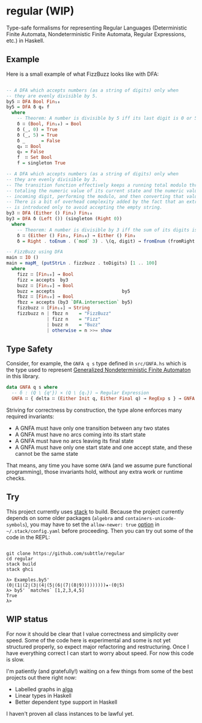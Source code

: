 # regular (WIP)

Type-safe formalisms for representing Regular Languages (Deterministic Finite Automata, Nondeterministic Finite Automata, Regular Expressions, etc.) in Haskell.

## Example

Here is a small example of what FizzBuzz looks like with DFA:

```Haskell

-- A DFA which accepts numbers (as a string of digits) only when
-- they are evenly divisible by 5.
by5 ∷ DFA Bool Fin₁₀
by5 = DFA δ q₀ f
  where
    -- Theorem: A number is divisible by 5 iff its last digit is 0 or 5.
    δ ∷ (Bool, Fin₁₀) → Bool
    δ (_, 0) = True
    δ (_, 5) = True
    δ _      = False
    q₀ ∷ Bool
    q₀ = False
    f  ∷ Set Bool
    f = singleton True

-- A DFA which accepts numbers (as a string of digits) only when
-- they are evenly divisible by 3.
-- The transition function effectively keeps a running total modulo three by
-- totaling the numeric value of its current state and the numeric value of the
-- incoming digit, performing the modulo, and then converting that value back to a state.
-- There is a bit of overhead complexity added by the fact that an extra state, `Left ()`,
-- is introduced only to avoid accepting the empty string.
by3 ∷ DFA (Either () Fin₃) Fin₁₀
by3 = DFA δ (Left ()) (singleton (Right 0))
  where
    -- Theorem: A number is divisible by 3 iff the sum of its digits is divisible by 3.
    δ ∷ (Either () Fin₃, Fin₁₀) → Either () Fin₃
    δ = Right . toEnum . (`mod` 3) . \(q, digit) → fromEnum (fromRight 0 q) + fromEnum digit

-- FizzBuzz using DFA
main ∷ IO ()
main = mapM_ (putStrLn . fizzbuzz . toDigits) [1 .. 100]
  where
    fizz ∷ [Fin₁₀] → Bool
    fizz = accepts  by3
    buzz ∷ [Fin₁₀] → Bool
    buzz = accepts                         by5
    fbzz ∷ [Fin₁₀] → Bool
    fbzz = accepts (by3 `DFA.intersection` by5)
    fizzbuzz ∷ [Fin₁₀] → String
    fizzbuzz n | fbzz n    = "FizzBuzz"
               | fizz n    = "Fizz"
               | buzz n    = "Buzz"
               | otherwise = n >>= show
```


## Type Safety

Consider, for example, the `GNFA q s` type defined in `src/GNFA.hs` which is the type used to represent [Generalized Nondeterministic Finite Automaton](https://en.wikipedia.org/wiki/Generalized_nondeterministic_finite_automaton) in this library. 

```Haskell
data GNFA q s where
  -- δ : (Q \ {qᶠ}) × (Q \ {qᵢ}) → Regular Expression
  GNFA ∷ { delta ∷ (Either Init q, Either Final q) → RegExp s } → GNFA q s
```

Striving for correctness by construction, the type alone enforces many required invariants:
* A GNFA must have only one transition between any two states
* A GNFA must have no arcs coming into its start state
* A GNFA must have no arcs leaving its final state
* A GNFA must have only one start state and one accept state, and these cannot be the same state

That means, any time you have some `GNFA` (and we assume pure functional programming), those invariants hold, without any extra work or runtime checks.


## Try

This project currently uses [stack](https://docs.haskellstack.org/en/stable/README/) to build. Because the project currently depends on some older packages (`algebra` and `containers-unicode-symbols`), you may have to set the `allow-newer: true` [option](https://docs.haskellstack.org/en/stable/yaml_configuration/#allow-newer) in `~/.stack/config.yaml` before proceeding. Then you can try out some of the code in the REPL:

```shell

git clone https://github.com/subttle/regular
cd regular
stack build
stack ghci

```

```
λ> Examples.by5'
(0∣(1∣(2∣(3∣(4∣(5∣(6∣(7∣(8∣9)))))))))★·(0∣5)
λ> by5' `matches` [1,2,3,4,5]
True
λ>
```

## WIP status

For now it should be clear that I value correctness and simplicity over speed. Some of the code here is experimental and some is not yet structured properly, so expect major refactoring and restructuring. Once I have everything correct I can start to worry about speed. For now this code is slow.

I'm patiently (and gratefully!) waiting on a few things from some of the best projects out there right now:

- Labelled graphs in [alga](https://github.com/snowleopard/alga)
- Linear types in Haskell
- Better dependent type support in Haskell

I haven't proven all class instances to be lawful yet.
